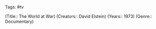 Tags: #tv

(Title:: The World at War)
(Creators:: David Elstein)
(Years:: 1973)
(Genre:: Documentary)












